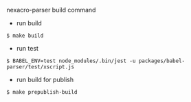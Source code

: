nexacro-parser build command

- run build 
```shell
$ make build
```

- run test 
```shell
$ BABEL_ENV=test node_modules/.bin/jest -u packages/babel-parser/test/xscript.js
```

- run build for publish
```shell
$ make prepublish-build
```

